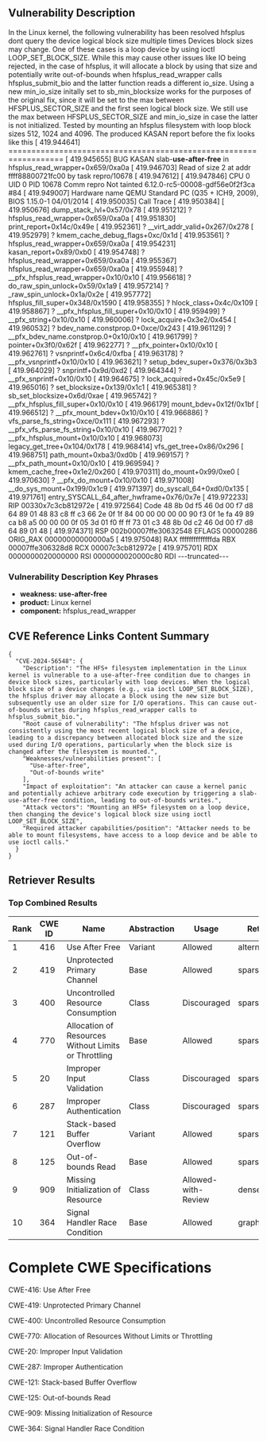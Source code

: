 ## Vulnerability Description
In the Linux kernel, the following vulnerability has been resolved hfsplus dont query the device logical block size multiple times Devices block sizes may change. One of these cases is a loop device by using ioctl LOOP_SET_BLOCK_SIZE. While this may cause other issues like IO being rejected, in the case of hfsplus, it will allocate a block by using that size and potentially write out-of-bounds when hfsplus_read_wrapper calls hfsplus_submit_bio and the latter function reads a different io_size. Using a new min_io_size initally set to sb_min_blocksize works for the purposes of the original fix, since it will be set to the max between HFSPLUS_SECTOR_SIZE and the first seen logical block size. We still use the max between HFSPLUS_SECTOR_SIZE and min_io_size in case the latter is not initialized. Tested by mounting an hfsplus filesystem with loop block sizes 512, 1024 and 4096. The produced KASAN report before the fix looks like this [ 419.944641] ================================================================== [ 419.945655] BUG KASAN slab-**use-after-free** in hfsplus_read_wrapper+0x659/0xa0a [ 419.946703] Read of size 2 at addr ffff88800721fc00 by task repro/10678 [ 419.947612] [ 419.947846] CPU 0 UID 0 PID 10678 Comm repro Not tainted 6.12.0-rc5-00008-gdf56e0f2f3ca #84 [ 419.949007] Hardware name QEMU Standard PC (Q35 + ICH9, 2009), BIOS 1.15.0-1 04/01/2014 [ 419.950035] Call Trace [ 419.950384] [ 419.950676] dump_stack_lvl+0x57/0x78 [ 419.951212] ? hfsplus_read_wrapper+0x659/0xa0a [ 419.951830] print_report+0x14c/0x49e [ 419.952361] ? __virt_addr_valid+0x267/0x278 [ 419.952979] ? kmem_cache_debug_flags+0xc/0x1d [ 419.953561] ? hfsplus_read_wrapper+0x659/0xa0a [ 419.954231] kasan_report+0x89/0xb0 [ 419.954748] ? hfsplus_read_wrapper+0x659/0xa0a [ 419.955367] hfsplus_read_wrapper+0x659/0xa0a [ 419.955948] ? __pfx_hfsplus_read_wrapper+0x10/0x10 [ 419.956618] ? do_raw_spin_unlock+0x59/0x1a9 [ 419.957214] ? _raw_spin_unlock+0x1a/0x2e [ 419.957772] hfsplus_fill_super+0x348/0x1590 [ 419.958355] ? hlock_class+0x4c/0x109 [ 419.958867] ? __pfx_hfsplus_fill_super+0x10/0x10 [ 419.959499] ? __pfx_string+0x10/0x10 [ 419.960006] ? lock_acquire+0x3e2/0x454 [ 419.960532] ? bdev_name.constprop.0+0xce/0x243 [ 419.961129] ? __pfx_bdev_name.constprop.0+0x10/0x10 [ 419.961799] ? pointer+0x3f0/0x62f [ 419.962277] ? __pfx_pointer+0x10/0x10 [ 419.962761] ? vsnprintf+0x6c4/0xfba [ 419.963178] ? __pfx_vsnprintf+0x10/0x10 [ 419.963621] ? setup_bdev_super+0x376/0x3b3 [ 419.964029] ? snprintf+0x9d/0xd2 [ 419.964344] ? __pfx_snprintf+0x10/0x10 [ 419.964675] ? lock_acquired+0x45c/0x5e9 [ 419.965016] ? set_blocksize+0x139/0x1c1 [ 419.965381] ? sb_set_blocksize+0x6d/0xae [ 419.965742] ? __pfx_hfsplus_fill_super+0x10/0x10 [ 419.966179] mount_bdev+0x12f/0x1bf [ 419.966512] ? __pfx_mount_bdev+0x10/0x10 [ 419.966886] ? vfs_parse_fs_string+0xce/0x111 [ 419.967293] ? __pfx_vfs_parse_fs_string+0x10/0x10 [ 419.967702] ? __pfx_hfsplus_mount+0x10/0x10 [ 419.968073] legacy_get_tree+0x104/0x178 [ 419.968414] vfs_get_tree+0x86/0x296 [ 419.968751] path_mount+0xba3/0xd0b [ 419.969157] ? __pfx_path_mount+0x10/0x10 [ 419.969594] ? kmem_cache_free+0x1e2/0x260 [ 419.970311] do_mount+0x99/0xe0 [ 419.970630] ? __pfx_do_mount+0x10/0x10 [ 419.971008] __do_sys_mount+0x199/0x1c9 [ 419.971397] do_syscall_64+0xd0/0x135 [ 419.971761] entry_SYSCALL_64_after_hwframe+0x76/0x7e [ 419.972233] RIP 00330x7c3cb812972e [ 419.972564] Code 48 8b 0d f5 46 0d 00 f7 d8 64 89 01 48 83 c8 ff c3 66 2e 0f 1f 84 00 00 00 00 00 90 f3 0f 1e fa 49 89 ca b8 a5 00 00 00 0f 05 3d 01 f0 ff ff 73 01 c3 48 8b 0d c2 46 0d 00 f7 d8 64 89 01 48 [ 419.974371] RSP 002b00007ffe30632548 EFLAGS 00000286 ORIG_RAX 00000000000000a5 [ 419.975048] RAX ffffffffffffffda RBX 00007ffe306328d8 RCX 00007c3cb812972e [ 419.975701] RDX 0000000020000000 RSI 0000000020000c80 RDI ---truncated---

### Vulnerability Description Key Phrases
- **weakness:** **use-after-free**
- **product:** Linux kernel
- **component:** hfsplus_read_wrapper

## CVE Reference Links Content Summary
```
{
  "CVE-2024-56548": {
    "Description": "The HFS+ filesystem implementation in the Linux kernel is vulnerable to a use-after-free condition due to changes in device block sizes, particularly with loop devices. When the logical block size of a device changes (e.g., via ioctl LOOP_SET_BLOCK_SIZE), the hfsplus driver may allocate a block using the new size but subsequently use an older size for I/O operations. This can cause out-of-bounds writes during hfsplus_read_wrapper calls to hfsplus_submit_bio.",
    "Root cause of vulnerability": "The hfsplus driver was not consistently using the most recent logical block size of a device, leading to a discrepancy between allocated block size and the size used during I/O operations, particularly when the block size is changed after the filesystem is mounted.",
    "Weaknesses/vulnerabilities present": [
      "Use-after-free",
      "Out-of-bounds write"
    ],
    "Impact of exploitation": "An attacker can cause a kernel panic and potentially achieve arbitrary code execution by triggering a slab-use-after-free condition, leading to out-of-bounds writes.",
    "Attack vectors": "Mounting an HFS+ filesystem on a loop device, then changing the device's logical block size using ioctl LOOP_SET_BLOCK_SIZE",
    "Required attacker capabilities/position": "Attacker needs to be able to mount filesystems, have access to a loop device and be able to use ioctl calls."
  }
}
```

## Retriever Results

### Top Combined Results

| Rank | CWE ID | Name | Abstraction | Usage  | Retrievers | Individual Scores |
|------|--------|------|-------------|-------|------------|-------------------|
| 1 | 416 | Use After Free | Variant | Allowed | alternate_terms | 1.000 |
| 2 | 419 | Unprotected Primary Channel | Base | Allowed | sparse | 2.113 |
| 3 | 400 | Uncontrolled Resource Consumption | Class | Discouraged | sparse | 0.904 |
| 4 | 770 | Allocation of Resources Without Limits or Throttling | Base | Allowed | sparse | 0.892 |
| 5 | 20 | Improper Input Validation | Class | Discouraged | sparse | 0.868 |
| 6 | 287 | Improper Authentication | Class | Discouraged | sparse | 0.864 |
| 7 | 121 | Stack-based Buffer Overflow | Variant | Allowed | sparse | 0.863 |
| 8 | 125 | Out-of-bounds Read | Base | Allowed | sparse | 0.859 |
| 9 | 909 | Missing Initialization of Resource | Class | Allowed-with-Review | dense | 0.541 |
| 10 | 364 | Signal Handler Race Condition | Base | Allowed | graph | 0.003 |



# Complete CWE Specifications

CWE-416: Use After Free

CWE-419: Unprotected Primary Channel

CWE-400: Uncontrolled Resource Consumption

CWE-770: Allocation of Resources Without Limits or Throttling

CWE-20: Improper Input Validation

CWE-287: Improper Authentication

CWE-121: Stack-based Buffer Overflow

CWE-125: Out-of-bounds Read

CWE-909: Missing Initialization of Resource

CWE-364: Signal Handler Race Condition